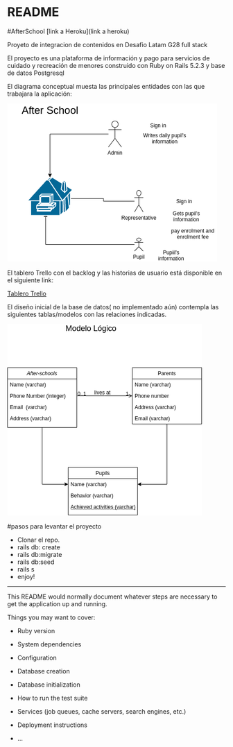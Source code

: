 # README

#AfterSchool
[link a Heroku](link a heroku)

Proyeto de integracion de contenidos en Desafio Latam G28 full stack

El proyecto es una plataforma de información y pago para servicios de cuidado y recreación de menores construido con Ruby on Rails 5.2.3 y base de datos Postgresql

El diagrama conceptual muesta las principales entidades con las que trabajara la aplicación:

![alt text][concept]

[concept]: /afterschool.png "Diagráma conceptual"

El tablero Trello con el backlog y las historias de usuario está disponible en el siguiente link:

[Tablero Trello](https://trello.com/b/ajjvDyCb/after-school)

El diseño inicial de la base de datos( no implementado aún) contempla las siguientes tablas/modelos con las relaciones indicadas.

![alt text][logic]

[logic]: /logic_diagram.png "Diagrama lógico"

#pasos para levantar el proyecto 

- Clonar el repo.
- rails db: create
- rails db:migrate
- rails db:seed
- rails s
- enjoy!

----------------------------------

This README would normally document whatever steps are necessary to get the
application up and running.

Things you may want to cover:

* Ruby version

* System dependencies

* Configuration

* Database creation

* Database initialization

* How to run the test suite

* Services (job queues, cache servers, search engines, etc.)

* Deployment instructions

* ...
